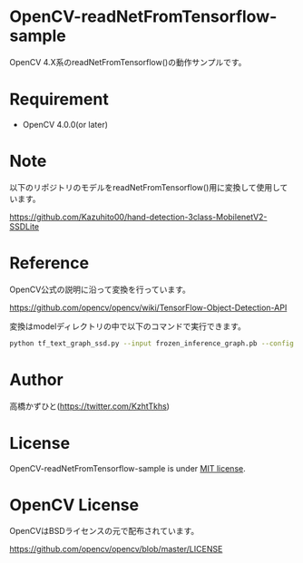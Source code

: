 # OpenCV-readNetFromTensorflow-sample
OpenCV 4.X系のreadNetFromTensorflow()の動作サンプルです。

# Requirement
* OpenCV 4.0.0(or later)

# Note
以下のリポジトリのモデルをreadNetFromTensorflow()用に変換して使用しています。

https://github.com/Kazuhito00/hand-detection-3class-MobilenetV2-SSDLite

# Reference
OpenCV公式の説明に沿って変換を行っています。

https://github.com/opencv/opencv/wiki/TensorFlow-Object-Detection-API

変換はmodelディレクトリの中で以下のコマンドで実行できます。

```bash
python tf_text_graph_ssd.py --input frozen_inference_graph.pb --config ssd_mobilenet_v2_coco.config --output graph.pbtxt
```
# Author
高橋かずひと(https://twitter.com/KzhtTkhs)
 
# License 
OpenCV-readNetFromTensorflow-sample is under [MIT license](https://en.wikipedia.org/wiki/MIT_License).

# OpenCV License
OpenCVはBSDライセンスの元で配布されています。

https://github.com/opencv/opencv/blob/master/LICENSE
